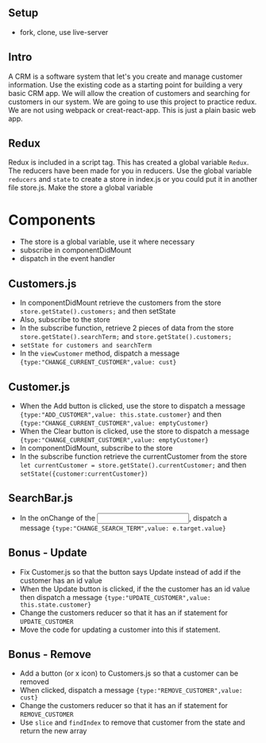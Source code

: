 ## Setup
* fork, clone, use live-server

## Intro
 A CRM is a software system that let's you create and manage customer information. Use the existing code as a starting point for building a very basic CRM app. We will allow the creation of customers and searching for customers in our system. We are going to use this project to practice redux. We are not using webpack or creat-react-app. This is just a plain basic web app.


## Redux
Redux is included in a script tag. This has created a global variable `Redux`. The reducers have been made for you in reducers. Use the global variable `reducers` and `state` to create a store in index.js or you could put it in another file store.js. Make the store a global variable

# Components
* The store is a global variable, use it where necessary
* subscribe in componentDidMount
* dispatch in the event handler


## Customers.js
* In componentDidMount retrieve the customers from the store `store.getState().customers;` and then setState 
* Also, subscribe to the store
* In the subscribe function, retrieve 2 pieces of data from the store `store.getState().searchTerm;`  and `store.getState().customers;`
* `setState for customers and searchTerm`
* In the `viewCustomer` method, dispatch a message `{type:"CHANGE_CURRENT_CUSTOMER",value: cust}`

## Customer.js
* When the Add button is clicked, use the store to dispatch a message `{type:"ADD_CUSTOMER",value: this.state.customer}` and then `{type:"CHANGE_CURRENT_CUSTOMER",value: emptyCustomer}`
* When the Clear button is clicked, use the store to dispatch a message `{type:"CHANGE_CURRENT_CUSTOMER",value: emptyCustomer}`
* In componentDidMount, subscribe to the store
* In the subscribe function retrieve the currentCustomer from the store `let currentCustomer = store.getState().currentCustomer;` and then `setState({customer:currentCustomer})`


## SearchBar.js
* In the onChange of the <input>, dispatch a message `{type:"CHANGE_SEARCH_TERM",value: e.target.value}`

## Bonus - Update
* Fix Customer.js so that the button says Update instead of add if the customer has an id value
* When the Update button is clicked, if the the customer has an id value then dispatch a message `{type:"UPDATE_CUSTOMER",value: this.state.customer}` 
* Change the customers reducer so that it has an if statement for `UPDATE_CUSTOMER`
* Move the code for updating a customer into this if statement.
## Bonus - Remove
* Add a button (or x icon) to Customers.js so that a customer can be removed
* When clicked, dispatch a message `{type:"REMOVE_CUSTOMER",value: cust}`
* Change the customers reducer so that it has an if statement for `REMOVE_CUSTOMER`
* Use `slice` and `findIndex` to remove that customer from the state and return the new array

